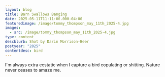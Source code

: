 ```yaml
---
layout: blog
title: Barn Swallows Banging
date: 2025-05-11T11:11:00.000-04:00
featuredimage: /image/tommy_thompson_may_11th_2025-4.jpg
images:
  - src: /image/tommy_thompson_may_11th_2025-4.jpg
type: content
descblurb: Shot by Darin Morrison-Beer
postyear: "2025"
contentdesc: bird
---
```

I'm always extra ecstatic when I capture a bird copulating or shitting. Nature never ceases to amaze me.
